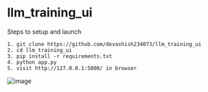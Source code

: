 # llm_training_ui

Steps to setup and launch

```
1. git clone https://github.com/devashish234073/llm_training_ui
2. cd llm_training_ui
3. pip install -r requirements.txt
4. python app.py
5. visit http://127.0.0.1:5000/ in browser
```
![image](https://github.com/user-attachments/assets/b796d74e-6518-4846-bca8-eb6ba0f491b7)

